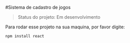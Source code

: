 #Sistema de cadastro de jogos

>Status do projeto: Em desenvolvimento

Para rodar esse projeto na sua maquina, por favor digite:

```
npm install react
```
